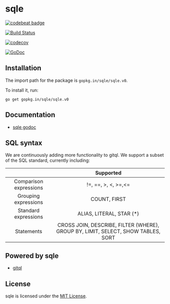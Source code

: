 # sqle

<p align="center"> 

  <a href="https://codebeat.co/projects/github-com-sqle-sqle"><img alt="codebeat badge" src="https://codebeat.co/badges/10f09016-1074-43d3-916a-4b4e628e79c0" /></a>
 
  <a href="https://travis-ci.org/sqle/sqle"><img alt="Build Status" src="https://travis-ci.org/sqle/sqle.svg?branch=master" /></a>
 
  <a href="https://codecov.io/gh/sqle/sqle"><img alt="codecov" src="https://codecov.io/gh/sqle/sqle/branch/master/graph/badge.svg" /></a>
  
  <a href="https://godoc.org/gopkg.in/sqle/sqle.v0"><img alt="GoDoc" src="https://godoc.org/gopkg.in/sqle/sqle.v0?status.svg" /></a>
</p>

## Installation

The import path for the package is `gopkg.in/sqle/sqle.v0`.

To install it, run:

```
go get gopkg.in/sqle/sqle.v0
```

## Documentation

* [sqle godoc](https://godoc.org/gopkg.in/sqle/sqle.v0)


## SQL syntax

We are continuously adding more functionality to gitql. We support a subset of the SQL standard, currently including:

|                        |                                     Supported                                     |
|:----------------------:|:---------------------------------------------------------------------------------:|
| Comparison expressions |                                !=, ==, >, <, >=,<=                                |
|  Grouping expressions  |                                    COUNT, FIRST                                   |
|  Standard expressions  |                              ALIAS, LITERAL, STAR (*)                             |
|       Statements       | CROSS JOIN, DESCRIBE, FILTER (WHERE), GROUP BY, LIMIT, SELECT, SHOW TABLES, SORT  |

## Powered by sqle

* [gitql](https://github.com/sqle/gitql)

## License

sqle is licensed under the [MIT License](https://github.com/sqle/sqle/blob/master/LICENSE).

